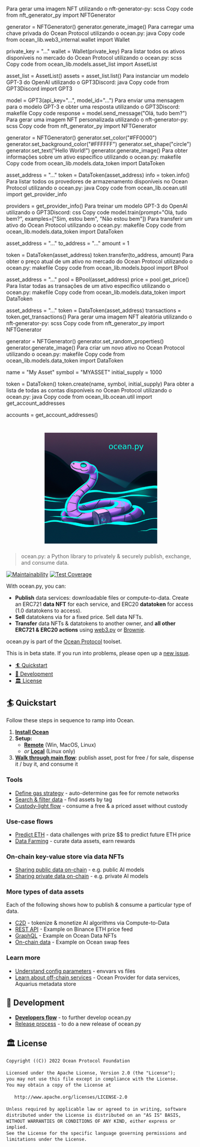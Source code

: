 Para gerar uma imagem NFT utilizando o nft-generator-py:
scss
Copy code
from nft_generator_py import NFTGenerator

generator = NFTGenerator()
generator.generate_image()
Para carregar uma chave privada do Ocean Protocol utilizando o ocean.py:
java
Copy code
from ocean_lib.web3_internal.wallet import Wallet

private_key = "..."
wallet = Wallet(private_key)
Para listar todos os ativos disponíveis no mercado do Ocean Protocol utilizando o ocean.py:
scss
Copy code
from ocean_lib.models.asset_list import AssetList

asset_list = AssetList()
assets = asset_list.list()
Para instanciar um modelo GPT-3 do OpenAI utilizando o GPT3Discord:
java
Copy code
from GPT3Discord import GPT3

model = GPT3(api_key="...", model_id="...")
Para enviar uma mensagem para o modelo GPT-3 e obter uma resposta utilizando o GPT3Discord:
makefile
Copy code
response = model.send_message("Olá, tudo bem?")
Para gerar uma imagem NFT personalizada utilizando o nft-generator-py:
scss
Copy code
from nft_generator_py import NFTGenerator

generator = NFTGenerator()
generator.set_color("#FF0000")
generator.set_background_color("#FFFFFF")
generator.set_shape("circle")
generator.set_text("Hello World!")
generator.generate_image()
Para obter informações sobre um ativo específico utilizando o ocean.py:
makefile
Copy code
from ocean_lib.models.data_token import DataToken

asset_address = "..."
token = DataToken(asset_address)
info = token.info()
Para listar todos os provedores de armazenamento disponíveis no Ocean Protocol utilizando o ocean.py:
java
Copy code
from ocean_lib.ocean.util import get_provider_info

providers = get_provider_info()
Para treinar um modelo GPT-3 do OpenAI utilizando o GPT3Discord:
css
Copy code
model.train(prompt="Olá, tudo bem?", examples=["Sim, estou bem", "Não estou bem"])
Para transferir um ativo do Ocean Protocol utilizando o ocean.py:
makefile
Copy code
from ocean_lib.models.data_token import DataToken

asset_address = "..."
to_address = "..."
amount = 1

token = DataToken(asset_address)
token.transfer(to_address, amount)
Para obter o preço atual de um ativo no mercado do Ocean Protocol utilizando o ocean.py:
makefile
Copy code
from ocean_lib.models.bpool import BPool

asset_address = "..."
pool = BPool(asset_address)
price = pool.get_price()
Para listar todas as transações de um ativo específico utilizando o ocean.py:
makefile
Copy code
from ocean_lib.models.data_token import DataToken

asset_address = "..."
token = DataToken(asset_address)
transactions = token.get_transactions()
Para gerar uma imagem NFT aleatória utilizando o nft-generator-py:
scss
Copy code
from nft_generator_py import NFTGenerator

generator = NFTGenerator()
generator.set_random_properties()
generator.generate_image()
Para criar um novo ativo no Ocean Protocol utilizando o ocean.py:
makefile
Copy code
from ocean_lib.models.data_token import DataToken

name = "My Asset"
symbol = "MYASSET"
initial_supply = 1000

token = DataToken()
token.create(name, symbol, initial_supply)
Para obter a lista de todas as contas disponíveis no Ocean Protocol utilizando o ocean.py:
java
Copy code
from ocean_lib.ocean.util import get_account_addresses

accounts = get_account_addresses()



<!--
Copyright 2023 Ocean Protocol Foundation
SPDX-License-Identifier: Apache-2.0
-->

<h1 align="center">
<img src="https://github.com/oceanprotocol/art/blob/main/splashes/ocean_py.png?raw=true" width="300"/>
</h1>

> ocean.py: a Python library to privately & securely publish, exchange, and consume data.

[![Maintainability](https://api.codeclimate.com/v1/badges/a0be65f412a35440c63e/maintainability)](https://codeclimate.com/github/oceanprotocol/ocean.py/maintainability)
[![Test Coverage](https://api.codeclimate.com/v1/badges/a0be65f412a35440c63e/test_coverage)](https://codeclimate.com/github/oceanprotocol/ocean.py/test_coverage)

With ocean.py, you can:

- **Publish** data services: downloadable files or compute-to-data. Create an ERC721 **data NFT** for each service, and ERC20 **datatoken** for access (1.0 datatokens to access).
- **Sell** datatokens via for a fixed price. Sell data NFTs.
- **Transfer** data NFTs & datatokens to another owner, and **all other ERC721 & ERC20 actions** using [web3.py](https://web3py.readthedocs.io) or [Brownie](https://eth-brownie.readthedocs.io/en/latest/).

ocean.py is part of the [Ocean Protocol](https://www.oceanprotocol.com) toolset.

This is in beta state. If you run into problems, please open up a [new issue](/issues).

- [🏄 Quickstart](#-quickstart)
- [🦑 Development](#-development)
- [🏛 License](#-license)

## 🏄 Quickstart

Follow these steps in sequence to ramp into Ocean.

 1. **[Install Ocean](READMEs/install.md)**
 2. **Setup:**
    - **[Remote](READMEs/setup-remote.md)** (Win, MacOS, Linux)
    - *or* **[Local](READMEs/setup-local.md)** (Linux only)
 3. **[Walk through main flow](READMEs/main-flow.md)**: publish asset, post for free / for sale, dispense it / buy it, and consume it

### Tools

- [Define gas strategy](READMEs/gas-strategy-remote.md) - auto-determine gas fee for remote networks
- [Search & filter data](READMEs/search-and-filter-assets.md) - find assets by tag
- [Custody-light flow](READMEs/custody-light-flow.md) - consume a free & a priced asset without custody

### Use-case flows

- [Predict ETH](https://github.com/oceanprotocol/predict-eth) - data challenges with prize $$ to predict future ETH price
- [Data Farming](READMEs/df.md) - curate data assets, earn rewards

### On-chain key-value store via data NFTs

- [Sharing public data on-chain](READMEs/key-value-public.md) - e.g. public AI models
- [Sharing private data on-chain](READMEs/key-value-private.md) - e.g. private AI models

### More types of data assets

Each of the following shows how to publish & consume a particular type of data.
- [C2D](READMEs/c2d-flow.md) - tokenize & monetize AI algorithms via Compute-to-Data
- [REST API](READMEs/publish-flow-restapi.md) - Example on Binance ETH price feed
- [GraphQL](READMEs/publish-flow-graphql.md) - Example on Ocean Data NFTs
- [On-chain data](READMEs/publish-flow-onchain.md) - Example on Ocean swap fees

### Learn more
- [Understand config parameters](READMEs/parameters.md) - envvars vs files
- [Learn about off-chain services](READMEs/services.md) - Ocean Provider for data services, Aquarius metadata store

## 🦑 Development

- **[Developers flow](READMEs/developers.md)** - to further develop ocean.py
- [Release process](READMEs/release-process.md) - to do a new release of ocean.py

## 🏛 License

    Copyright ((C)) 2022 Ocean Protocol Foundation

    Licensed under the Apache License, Version 2.0 (the "License");
    you may not use this file except in compliance with the License.
    You may obtain a copy of the License at

       http://www.apache.org/licenses/LICENSE-2.0

    Unless required by applicable law or agreed to in writing, software
    distributed under the License is distributed on an "AS IS" BASIS,
    WITHOUT WARRANTIES OR CONDITIONS OF ANY KIND, either express or implied.
    See the License for the specific language governing permissions and
    limitations under the License.

